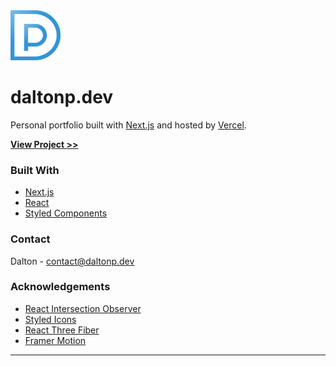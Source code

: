 <!-- Logo -->
<a href="https://www.daltonp.dev/">
  <img src="public/dp-logo.svg" alt="Logo" width="80" height="80">
</a>

<!-- Header & description -->
# daltonp.dev
Personal portfolio built with [Next.js](https://nextjs.org/) and hosted by [Vercel](https://vercel.com/).

**[View Project >>](https://www.daltonp.dev/)**

<!-- Major frameworks used -->
### Built With

* [Next.js](https://nextjs.org/)
* [React](https://reactjs.org/)
* [Styled Components](https://styled-components.com/)

<!-- Contact info -->
### Contact

Dalton - contact@daltonp.dev

<!-- Libraries used -->
### Acknowledgements

* [React Intersection Observer](https://github.com/thebuilder/react-intersection-observer#readme)
* [Styled Icons](https://styled-icons.js.org/)
* [React Three Fiber](https://github.com/pmndrs/react-three-fiber)
* [Framer Motion](https://www.framer.com/api/motion/)

<hr />
